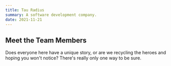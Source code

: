 ```yaml
---
title: Tau Radius
summary: A software development company.
date: 2021-11-21
---
```


<h2 class="title text-center">Meet the Team Members</h2>

Does everyone here have a unique story, or are we recycling the heroes and hoping you won't notice? There's really only one way to be sure.
